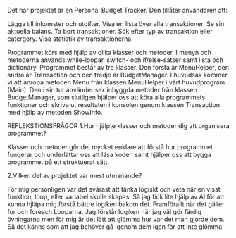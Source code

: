 ﻿Det här projektet är en Personal Budget Tracker. Den tillåter användaren att: 

Lägga till inkomster och utgifter.
Visa en lista över alla transaktioner.
Se sin aktuella balans.
Ta bort transaktioner.
Sök efter typ av transaktion eller catergory.
Visa statistik av transaktionerna.

Programmet körs med hjälp av olika klasser och metoder. I menyn och metoderna används while-loopar, switch- och if/else-satser samt lista och dictionary.
Programmet består av tre klasser. Den första är MenuHelper, den andra är Transaction och den tredje är BudgetManager. 
I huvudsak kommer vi att anropa metoden Menu från klassen MenuHelper i vårt huvudprogram (Main).
Den i sin tur använder sex inbyggda metoder från klassen BudgetManager, som slutligen hjälper oss att
köra alla programmets funktioner och skriva ut resultaten i konsolen genom klassen Transaction med hjälp av metoden ShowInfo.


REFLEKSTIONSFRÅGOR
1️.Hur hjälpte klasser och metoder dig att organisera programmet?

Klasser och metoder gör det mycket enklare att förstå hur programmet fungerar och underlättar oss att läsa koden samt hjälper oss att bygga 
programmet på ett struktuerat sätt.


2.Vilken del av projektet var mest utmanande?

För mig personligen var det svårast att tänka logiskt och veta när en visst funktion, loop, eller variabel skulle skapas. Så jag fick lite hjälp av 
AI för att kunna hjläpa mig förstå bättre logiken bakom det. Framförallt när det gäller for och foreach Looparna. Jag förstår logiken när jag väl 
gör färdig övningarna men för mig är det lätt att glömma hur var det man gjorde dem. Så det känns som att jag behöver gå igenom dem igen för att
inte glömma. 